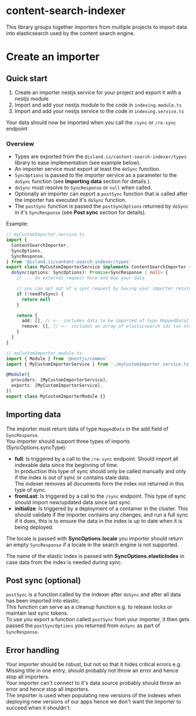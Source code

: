 # content-search-indexer

This library groups together importers from multiple projects to import data into elasticsearch used by the content search engine.

# Create an importer

## Quick start

1. Create an importer nestjs service for your project and export it with a nestjs module
2. Import and add your nestjs module to the code in `indexing.module.ts`
3. Import and add your nestjs service to the code in `indexing.service.ts`

Your data should now be imported when you call the `/sync` or `/re-sync` endpoint

### Overview

- Types are exported from the `@island.is/content-search-indexer/types` library to ease implementation (see example below).
- An importer service must export at least the `doSync` function.
- `SyncOptions` is passed to the importer service as a parameter to the `doSync` function (see **Importing data** section for details ).
- `doSync` must resolve to `SyncResponse` or `null` when called.
- Optionally an importer can export a `postSync` function that is called after the importer has executed it's `doSync` function.
- The `postSync` function is passed the `postSyncOptions` returned by `doSync` in it's `SyncResponse` (see **Post sync** section for details).

Example:

```ts
// myCustomImporter.service.ts
import {
  ContentSearchImporter,
  SyncOptions,
  SyncResponse,
} from '@island.is/content-search-indexer/types'
export class MyCustomImporterService implements ContentSearchImporter {
  doSync(options: SyncOptions): Promise<SyncResponse | null> {
    // ... do external request here and map your data

    // you can opt out of a sync request by having your importer return null
    if (!needToSync) {
      return null
    }

    return {
      add: [], // <-- includes data to be imported of type MappedData[]
      remove: [], // <-- includes an array of elasticsearch ids (as strings) to be removed
    }
  }
}

// myCustomImporter.module.ts
import { Module } from '@nestjs/common'
import { MyCustomImporterService } from './myCustomImporter.service.ts'

@Module({
  providers: [MyCustomImporterService],
  exports: [MyCustomImporterService],
})
export class MyCustomImporterModule {}
```

## Importing data

The importer must return data of type `MappedData` in the add field of `SyncResponse`.  
You importer should support three types of imports (SyncOptions.syncType):

- **full**: Is triggered by a call to the `/re-sync` endpoint. Should import all indexable data since the beginning of time.  
  In production this type of sync should only be called manually and only if the index is out of sync or contains stale data.  
  The indexer removes all documents form the index not returned in this type of sync.
- **fromLast**: Is triggered by a call to the `/sync` endpoint. This type of sync should import new/updated data since last sync.
- **initialize**: Is triggered by a deployment of a container in the cluster. This should validate if the importer contains any changes, and run a full sync if it does, this is to ensure the data in the index is up to date when it is being deployed.

The locale is passed with **SyncOptions.locale** you importer should return an empty `SyncResponse` if a locale in the search engine is not supported.

The name of the elastic index is passed with **SyncOptions.elasticIndex** in case data from the index is needed during sync.

## Post sync (optional)

`postSync` is a function called by the indexer after `doSync` and after all data has been imported into elastic.  
This function can serve as a cleanup function e.g. to release locks or maintain last sync tokens.  
To use you export a function called `postSync` from your importer, it then gets passed the `postSyncOptions` you returned from `doSync` as part of `SyncResponse`.

## Error handling

Your importer should be robust, but not so that it hides critical errors e.g.  
Missing title in one entry, should probably not throw an error and hence stop all importers.  
Your importer can't connect to it's data source probably should throw an error and hence stop all importers.  
The importer is used when populating new versions of the indexes when deploying new versions of our apps hence we don't want the importer to succeed when it shouldn't.
